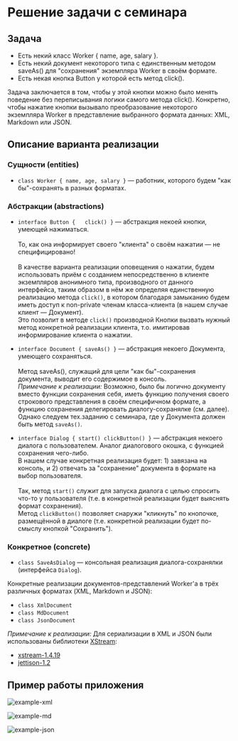 # Решение задачи с семинара

## Задача

* Есть некий класс Worker { name, age, salary }.
* Есть некий документ некоторого типа с единственным методом saveAs() для "сохранения" экземпляра Worker в своём формате.
* Есть некая кнопка Button у которой есть метод click().

Задача заключается в том, чтобы у этой кнопки можно было менять поведение без переписывания логики самого метода click(). Конкретно, чтобы нажатие кнопки вызывало преобразование некоторого
экземпляра Worker в представление выбранного формата данных: XML, Markdown или JSON.

## Описание варианта реализации

### Сущности (entities)

* `class Worker { name, age, salary }` &mdash; работник, которого будем "как бы"-сохранять в разных форматах.

### Абстракции (abstractions)

* `interface Button {	click() }` &mdash; абстракция некоей кнопки, умеющей нажиматься.\
\
То, как она информирует своего "клиента" о своём нажатии &mdash;
не специфицировано!\
\
В качестве варианта реализации оповещения о нажатии, будем использовать приём с созданием непосредственно в клиенте экземпляров анонимного типа, производного от данного интерфейса, таким образом в нём же определяя единственную реализацию метода `click()`, в котором благодаря замыканию будем иметь доступ к non-private членам класса-клиента (в нашем случае клиент &mdash; Документ).\
Это позволит в методе `click()` производной Кнопки вызвать нужный метод конкретной реализации клиента, т.о. имитировав информирование клиента о нажатии.

* `interface Document { saveAs() }` &mdash; абстракция некоего Документа, умеющего сохраняться.\
\
Метод saveAs(), служащий для цели "как бы"-сохранения документа, выводит его содержимое в консоль.\
*Примечание к реализации:* Возможно, было бы логично документу вместо функции сохранения
себя, иметь функцию получения своего строкового представления в своём специфичном формате, а функцию сохранения делегировать диалогу-сохранялке (см. далее). Однако следуем тех.заданию с семинара, где у Документа должен быть метод `saveAs()`.

* `interface Dialog { start() clickButton() }` &mdash; абстракция некоего диалога с пользователем. Аналог диалогового окошка, с функцией сохранения чего-либо.\
В нашем случае конкретная реализация будет: 1) завязана на консоль, и 2) отвечать за "сохранение" документа в формате на выбор пользователя.\
\
Так, метод `start()` служит для запуска диалога с целью спросить что-то у пользователя (т.е. в конкретной реализации будет выяснять формат сохранения).\
Метод `clickButton()` позволяет снаружи "кликнуть" по кнопочке, размещённой в диалоге (т.е. конкретной реализации будет по-смыслу кнопкой "Сохранить").

### Конкретное (concrete)

* `class SaveAsDialog` &mdash; консольная реализация диалога-сохранялки (интерфейса `Dialog`).

Конкретные реализации документов-представлений Worker'а в трёх различных форматах (XML, Markdown и JSON):

* `class XmlDocument`
* `class MdDocument`
* `class JsonDocument`

*Примечание к реализации:* Для сериализации в XML и JSON были использованы библиотеки [XStream](https://x-stream.github.io):
 * [xstream-1.4.19](https://repo1.maven.org/maven2/com/thoughtworks/xstream/xstream/1.4.19/xstream-1.4.19.jar)
 * [jettison-1.2](https://repo1.maven.org/maven2/org/codehaus/jettison/jettison/1.2/jettison-1.2.jar)

 ## Пример работы приложения

![example-xml](https://user-images.githubusercontent.com/109767480/209581688-ecc37b2b-ad12-4f89-94e0-0097e774bd8a.png)

![example-md](https://user-images.githubusercontent.com/109767480/209581690-c3fd9452-a6ca-4397-93ce-68e7e2956759.png)

![example-json](https://user-images.githubusercontent.com/109767480/209581694-b14f8673-08e4-4cfa-a33d-a57913d82646.png)
